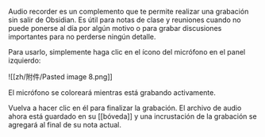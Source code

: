 Audio recorder es un complemento que te permite realizar una grabación sin salir de Obsidian. Es útil para notas de clase y reuniones cuando no puede ponerse al día por algún motivo o para grabar discusiones importantes para no perderse ningún detalle.

Para usarlo, simplemente haga clic en el ícono del micrófono en el panel izquierdo:

![[zh/附件/Pasted image 8.png]]

El micrófono se coloreará mientras está grabando activamente.

Vuelva a hacer clic en él para finalizar la grabación. El archivo de audio ahora está guardado en su [[bóveda]] y una incrustación de la grabación se agregará al final de su nota actual.